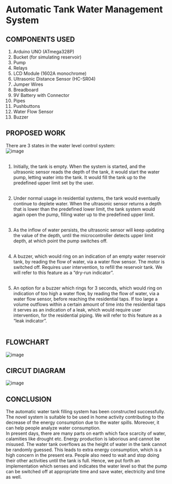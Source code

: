 # Automatic Tank Water Management System

## COMPONENTS USED
1. Arduino UNO (ATmega328P)<br>
2. Bucket (for simulating reservoir)<br>
3. Pump<br>
4. Relays<br>
5. LCD Module (1602A monochrome)<br>
6. Ultrasonic Distance Sensor (HC-SR04)<br>
7. Jumper Wires<br>
8. Breadboard<br>
9. 9V Battery with Connector<br>
10. Pipes<br>
11. Pushbuttons<br>
12. Water Flow Sensor<br>
13. Buzzer<br>

## PROPOSED WORK

There are 3 states in the water level control system:<br>
![image](https://user-images.githubusercontent.com/68748665/222456168-75738a03-f973-44b9-a4ce-846dd39a0a6a.png)<br><br>

1. Initially, the tank is empty. When the system is started, and the ultrasonic sensor reads the depth of the tank, it would start the water pump, letting water into the tank. It would fill the tank up to the predefined upper limit set by the user. <br><br>

2. Under normal usage in residential systems, the tank would eventually continue to deplete water. When the ultrasonic sensor returns a depth that is lower than the predefined lower limit, the tank system would again open the pump, filling water up to the predefined upper limit. <br><br>

3. As the inflow of water persists, the ultrasonic sensor will keep updating the value of the depth, until the microcontroller detects upper limit depth, at which point the pump switches off. <br><br>

4. A buzzer, which would ring on an indication of an empty water reservoir tank, by reading the flow of water, via a water flow sensor. The motor is switched off. Requires user intervention, to refill the reservoir tank. We will refer to this feature as a “dry-run indicator”. <br><br>

5. An option for a buzzer which rings for 3 seconds, which would ring on indication of too high a water flow, by reading the flow of water, via a water flow sensor, before reaching the residential taps. If too large a volume outflows within a certain amount of time into the residential taps it serves as an indication of a leak, which would require user intervention, for the residential piping. We will refer to this feature as a “leak indicator”. <br><br>

## FLOWCHART
![image](https://user-images.githubusercontent.com/68748665/222456976-6abdd05c-175c-4633-beb1-83f3bbdce238.png)

## CIRCUT DIAGRAM
![image](https://user-images.githubusercontent.com/68748665/222457134-b0140e99-9ce9-49b7-99dc-8a1ad207ecdb.png)

## CONCLUSION
The automatic water tank filling system has been constructed successfully. The novel system is suitable to be used in home activity contributing to the decrease of the energy consumption due to the water spills. Moreover, it can help people analyze water consumption. <br>In present days, there are many parts on earth which face scarcity of water, calamities like drought etc. Energy production is laborious and cannot be misused. The water tank overflows as the height of water in the tank cannot be randomly guessed. This leads to extra energy consumption, which is a high concern in the present era. People also need to wait and stop doing their other activities until the tank is full. Hence, we put forth an implementation which senses and indicates the water level so that the pump can be switched off at appropriate time and save water, electricity and time as well.
